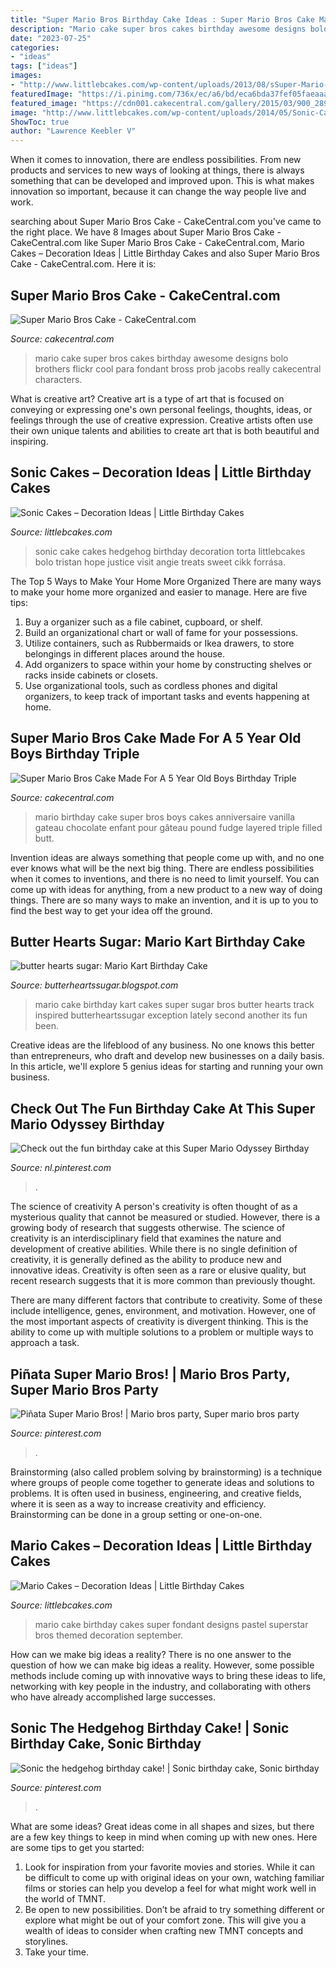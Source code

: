 ```yaml
---
title: "Super Mario Bros Birthday Cake Ideas : Super Mario Bros Cake Made For A 5 Year Old Boys Birthday Triple"
description: "Mario cake super bros cakes birthday awesome designs bolo brothers flickr cool para fondant bross prob jacobs really cakecentral characters"
date: "2023-07-25"
categories:
- "ideas"
tags: ["ideas"]
images:
- "http://www.littlebcakes.com/wp-content/uploads/2013/08/sSuper-Mario-Cake-Pictures.jpg"
featuredImage: "https://i.pinimg.com/736x/ec/a6/bd/eca6bda37fef05faeaaa2fb04cfa4b27.jpg"
featured_image: "https://cdn001.cakecentral.com/gallery/2015/03/900_28986fj44_super-mario-bros-cake-made-for-a-5-year-old-boys-birthday-triple-chocolate-fudge-and-vanilla-pound-layered-cake-filled-with-vanilla-butt.jpg"
image: "http://www.littlebcakes.com/wp-content/uploads/2014/05/Sonic-Cakes.jpg"
ShowToc: true
author: "Lawrence Keebler V"
---
```



When it comes to innovation, there are endless possibilities. From new products and services to new ways of looking at things, there is always something that can be developed and improved upon. This is what makes innovation so important, because it can change the way people live and work.

	

		
searching about Super Mario Bros Cake - CakeCentral.com you've came to the right place. We have 8 Images about Super Mario Bros Cake - CakeCentral.com like Super Mario Bros Cake - CakeCentral.com, Mario Cakes – Decoration Ideas | Little Birthday Cakes and also Super Mario Bros Cake - CakeCentral.com. Here it is:
		
    
## Super Mario Bros Cake - CakeCentral.com

<img loading=lazy src="https://cdn001.cakecentral.com/gallery/2015/03/900_885049yNpO_super-mario-bros-cake.jpg" onerror="this.onerror=null;this.src='https://tse1.mm.bing.net/th?id=OIP.OrHptsubbPkwveOoPCxJlwHaLH&amp;pid=15.1';" alt="Super Mario Bros Cake - CakeCentral.com">

_Source: cakecentral.com_

>mario cake super bros cakes birthday awesome designs bolo brothers flickr cool para fondant bross prob jacobs really cakecentral characters. 

	

What is creative art?
Creative art is a type of art that is focused on conveying or expressing one's own personal feelings, thoughts, ideas, or feelings through the use of creative expression. Creative artists often use their own unique talents and abilities to create art that is both beautiful and inspiring.

    
## Sonic Cakes – Decoration Ideas | Little Birthday Cakes

<img loading=lazy src="http://www.littlebcakes.com/wp-content/uploads/2014/05/Sonic-Cakes.jpg" onerror="this.onerror=null;this.src='https://tse3.mm.bing.net/th?id=OIP.wQcqkya4Qa3-Zak9ctukCQHaJ4&amp;pid=15.1';" alt="Sonic Cakes – Decoration Ideas | Little Birthday Cakes">

_Source: littlebcakes.com_

>sonic cake cakes hedgehog birthday decoration torta littlebcakes bolo tristan hope justice visit angie treats sweet cikk forrása. 

	

The Top 5 Ways to Make Your Home More Organized
There are many ways to make your home more organized and easier to manage. Here are five tips: 
1. Buy a organizer such as a file cabinet, cupboard, or shelf. 
2. Build an organizational chart or wall of fame for your possessions. 
3. Utilize containers, such as Rubbermaids or Ikea drawers, to store belongings in different places around the house. 
4. Add organizers to space within your home by constructing shelves or racks inside cabinets or closets. 
5. Use organizational tools, such as cordless phones and digital organizers, to keep track of important tasks and events happening at home.

    
## Super Mario Bros Cake Made For A 5 Year Old Boys Birthday Triple

<img loading=lazy src="https://cdn001.cakecentral.com/gallery/2015/03/900_28986fj44_super-mario-bros-cake-made-for-a-5-year-old-boys-birthday-triple-chocolate-fudge-and-vanilla-pound-layered-cake-filled-with-vanilla-butt.jpg" onerror="this.onerror=null;this.src='https://tse2.mm.bing.net/th?id=OIP.o1I69VfSAklOdVtBAeOeFQHaJ4&amp;pid=15.1';" alt="Super Mario Bros Cake Made For A 5 Year Old Boys Birthday Triple">

_Source: cakecentral.com_

>mario birthday cake super bros boys cakes anniversaire vanilla gateau chocolate enfant pour gâteau pound fudge layered triple filled butt. 

	

Invention ideas are always something that people come up with, and no one ever knows what will be the next big thing. There are endless possibilities when it comes to inventions, and there is no need to limit yourself. You can come up with ideas for anything, from a new product to a new way of doing things. There are so many ways to make an invention, and it is up to you to find the best way to get your idea off the ground.

    
## Butter Hearts Sugar: Mario Kart Birthday Cake

<img loading=lazy src="https://4.bp.blogspot.com/-theau8Yonwo/UGmKxS7wc1I/AAAAAAAAELY/RiZC50K5iIE/s1600/mario-kart-track-birthday-cake..2.jpg" onerror="this.onerror=null;this.src='https://tse3.mm.bing.net/th?id=OIP.z4QLpTGIlTobWhiWR3qQCQHaJ4&amp;pid=15.1';" alt="butter hearts sugar: Mario Kart Birthday Cake">

_Source: butterheartssugar.blogspot.com_

>mario cake birthday kart cakes super sugar bros butter hearts track inspired butterheartssugar exception lately second another its fun been. 

	

Creative ideas are the lifeblood of any business. No one knows this better than entrepreneurs, who draft and develop new businesses on a daily basis. In this article, we'll explore 5 genius ideas for starting and running your own business.

    
## Check Out The Fun Birthday Cake At This Super Mario Odyssey Birthday

<img loading=lazy src="https://i.pinimg.com/736x/ec/a6/bd/eca6bda37fef05faeaaa2fb04cfa4b27.jpg" onerror="this.onerror=null;this.src='https://tse4.mm.bing.net/th?id=OIP.IU_taDI7qOqhnhs8uyS2WQHaJ4&amp;pid=15.1';" alt="Check out the fun birthday cake at this Super Mario Odyssey Birthday">

_Source: nl.pinterest.com_

>. 

	

The science of creativity
A person's creativity is often thought of as a mysterious quality that cannot be measured or studied. However, there is a growing body of research that suggests otherwise. The science of creativity is an interdisciplinary field that examines the nature and development of creative abilities.
While there is no single definition of creativity, it is generally defined as the ability to produce new and innovative ideas. Creativity is often seen as a rare or elusive quality, but recent research suggests that it is more common than previously thought.

There are many different factors that contribute to creativity. Some of these include intelligence, genes, environment, and motivation. However, one of the most important aspects of creativity is divergent thinking. This is the ability to come up with multiple solutions to a problem or multiple ways to approach a task.

    
## Piñata Super Mario Bros! | Mario Bros Party, Super Mario Bros Party

<img loading=lazy src="https://i.pinimg.com/736x/cf/3d/bb/cf3dbb1e11cab66d9a02b8964661445b.jpg" onerror="this.onerror=null;this.src='https://tse1.mm.bing.net/th?id=OIP.lRGjOotm1n2mM-9HfP5r2AHaJ4&amp;pid=15.1';" alt="Piñata Super Mario Bros! | Mario bros party, Super mario bros party">

_Source: pinterest.com_

>. 

	

Brainstorming (also called problem solving by brainstorming) is a technique where groups of people come together to generate ideas and solutions to problems. It is often used in business, engineering, and creative fields, where it is seen as a way to increase creativity and efficiency. Brainstorming can be done in a group setting or one-on-one.

    
## Mario Cakes – Decoration Ideas | Little Birthday Cakes

<img loading=lazy src="http://www.littlebcakes.com/wp-content/uploads/2013/08/sSuper-Mario-Cake-Pictures.jpg" onerror="this.onerror=null;this.src='https://tse1.mm.bing.net/th?id=OIP.DLt2kywXyjPCZIN7vTGCmwHaJ4&amp;pid=15.1';" alt="Mario Cakes – Decoration Ideas | Little Birthday Cakes">

_Source: littlebcakes.com_

>mario cake birthday cakes super fondant designs pastel superstar bros themed decoration september. 

	

How can we make big ideas a reality?
There is no one answer to the question of how we can make big ideas a reality. However, some possible methods include coming up with innovative ways to bring these ideas to life, networking with key people in the industry, and collaborating with others who have already accomplished large successes.

    
## Sonic The Hedgehog Birthday Cake! | Sonic Birthday Cake, Sonic Birthday

<img loading=lazy src="https://i.pinimg.com/736x/23/93/16/2393164c31c50011675c117cc82c71e8.jpg" onerror="this.onerror=null;this.src='https://tse2.mm.bing.net/th?id=OIP.ylavoZSd6vZ9hidCsky9yQHaKv&amp;pid=15.1';" alt="Sonic the hedgehog birthday cake! | Sonic birthday cake, Sonic birthday">

_Source: pinterest.com_

>. 

	

What are some ideas?
Great ideas come in all shapes and sizes, but there are a few key things to keep in mind when coming up with new ones. Here are some tips to get you started: 
1. Look for inspiration from your favorite movies and stories. While it can be difficult to come up with original ideas on your own, watching familiar films or stories can help you develop a feel for what might work well in the world of TMNT. 
2. Be open to new possibilities. Don’t be afraid to try something different or explore what might be out of your comfort zone. This will give you a wealth of ideas to consider when crafting new TMNT concepts and storylines. 
3. Take your time.

